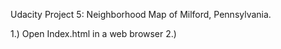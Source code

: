 Udacity Project 5: Neighborhood Map of Milford, Pennsylvania.

1.) Open Index.html in a web browser
2.) 